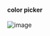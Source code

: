 #### color picker
![image](https://github.com/user-attachments/assets/bba6e746-47f8-44dc-beac-d82d756ecb19)
